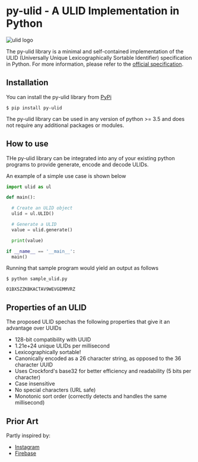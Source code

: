# py-ulid - A ULID Implementation in Python

![ulid logo](https://raw.githubusercontent.com/tsmanikandan/py-ulid/master/logo.png)

The py-ulid library is a minimal and self-contained implementation of the ULID (Universally Unique Lexicographically Sortable Identifier) specification in Python.
For more information, please refer to the [official specification](https://github.com/ulid/spec).

## Installation

You can install the py-ulid library from [PyPi](https://pypi.org)

```shell
$ pip install py-ulid
```

The py-ulid library can be used in any version of python >= 3.5 and does not require any additional packages or modules.

## How to use

THe py-ulid library can be integrated into any of your existing python programs to provide generate, encode and decode ULIDs.

An example of a simple use case is shown below

```python
import ulid as ul

def main():

  # Create an ULID object
  ulid = ul.ULID()

  # Generate a ULID
  value = ulid.generate()

  print(value)

if __name__ == '__main__':
  main()
```

Running that sample program would yield an output as follows

```shell
$ python sample_ulid.py

01BX5ZZKBKACTAV9WEVGEMMVRZ
```

## Properties of an ULID

The proposed ULID spechas the following properties that give it an advantage over UUIDs

* 128-bit compatibility with UUID
* 1.21e+24 unique ULIDs per millisecond
* Lexicographically sortable!
* Canonically encoded as a 26 character string, as opposed to the 36 character UUID
* Uses Crockford's base32 for better efficiency and readability (5 bits per character)
* Case insensitive
* No special characters (URL safe)
* Monotonic sort order (correctly detects and handles the same millisecond)

## Prior Art

Partly inspired by:

* [Instagram](http://instagram-engineering.tumblr.com/post/10853187575/sharding-ids-at-instagram)
* [Firebase](https://firebase.googleblog.com/2015/02/the-2120-ways-to-ensure-unique_68.html)